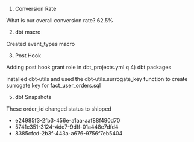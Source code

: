 1) Conversion Rate

What is our overall conversion rate? 62.5%

2) dbt macro

Created event_types macro

3) Post Hook

Adding post hook grant role in dbt_projects.yml
q
4) dbt packages

installed dbt-utils and used the dbt-utils.surrogate_key function to create surrogate key for fact_user_orders.sql

5) dbt Snapshots

These order_id changed status to shipped
- e24985f3-2fb3-456e-a1aa-aaf88f490d70 
- 5741e351-3124-4de7-9dff-01a448e7dfd4 
- 8385cfcd-2b3f-443a-a676-9756f7eb5404



